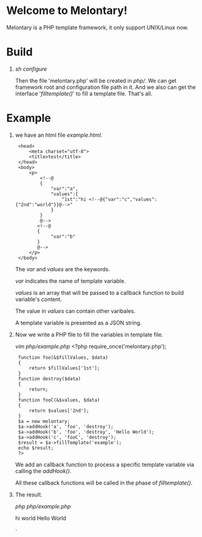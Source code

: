 Welcome to Melontary!
===================


Melontary is a PHP template framework, it only support UNIX/Linux now.

Build
======
1. *sh configure*

    Then the file 'melontary.php' will be created in *php/*.
    We can get framework root and configuration file path in it. And we also can get the interface '*filltemplate()*' to fill a template file.
    That's all.

Example
=======
1. we have an html file *example.html*.
   
    <!--html file: templates/example.html--><html>
        <head>
            <meta charset="utf-8">
            <title>test</title>
        </head>
        <body>
            <p>
                <!--@
                {
                    "var":"a",
                    "values":{
                        "1st":"hi <!--@{"var":"c","values":{"2nd":"world"}}@-->"
                    }
                }
                @-->
               <!--@
               {
                    "var":"b"
               }
               @-->
            </p>
        </body>
    </html>

    The *var* and *values* are the keywords.

    *var* indicates the name of template variable.

    *values* is an array that will be passed to a callback function to build variable's content.
    
    The value in *values* can contain other varibales.
    
    A template variable is presented as a JSON string.
    
2. Now we write a PHP file to fill the variables in template file.

    *vim php/example.php*
        <?php
        require_once('melontary.php');

        function foo(&$fillValues, $data)
        {
            return $fillValues['1st'];
        }
        function destroy($data)
        {
            return;
        }
        function fooC(&$values, $data)
        {
            return $values['2nd'];
        }
        $a = new melontary;
        $a->addHook('a', 'foo', 'destroy');
        $a->addHook('b', 'foo', 'destroy', 'Hello World');
        $a->addHook('c', 'fooC', 'destroy');
        $result = $a->fillTemplate('example');
        echo $result;
        ?>

    We add an callback function to process a specific template variable via calling the *addHook()*.
    
    All these callback functions will be called in the phase of *filltemplate()*.

3. The result.

    *php php/example.php*
    
    <html>
        <head>
            <meta charset="utf-8">
            <title>test</title>
        </head>
        <body>
            <p>
                hi world
                Hello World
            </p>
        </body>
    </html>·
